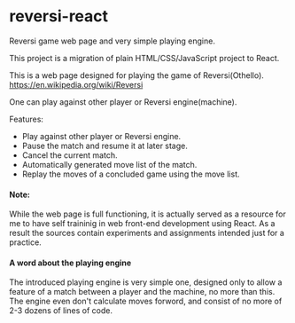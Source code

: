 # reversi-react

Reversi game web page and very simple playing engine.

This project is a migration of plain HTML/CSS/JavaScript project to React.

This is a web page designed for playing the game of Reversi(Othello).
https://en.wikipedia.org/wiki/Reversi

One can play against other player or Reversi engine(machine).

Features:
  - Play against other player or Reversi engine.
  - Pause the match and resume it at later stage.
  - Cancel the current match.
  - Automatically generated move list of the match.
  - Replay the moves of a concluded game using the move list.
  
#### Note:  
While the web page is full functioning, it is actually served as a resource for me
to have self traininig in web front-end development using React.
As a result the sources contain experiments and assignments intended just for a practice.

#### A word about the playing engine
The introduced playing engine is very simple one, designed only to allow a feature
of a match between a player and the machine, no more than this.
The engine even don't calculate moves forword, and consist of no more of 2-3 dozens
of lines of code.

